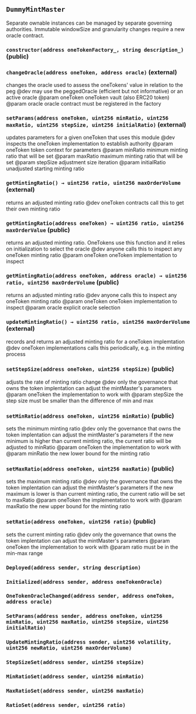 ## `DummyMintMaster`

Separate ownable instances can be managed by separate governing authorities.
Immutable windowSize and granularity changes require a new oracle contract.




### `constructor(address oneTokenFactory_, string description_)` (public)





### `changeOracle(address oneToken, address oracle)` (external)

changes the oracle used to assess the oneTokens' value in relation to the peg
     @dev may use the peggedOracle (efficient but not informative) or an active oracle 
     @param oneToken oneToken vault (also ERC20 token)
     @param oracle oracle contract must be registered in the factory



### `setParams(address oneToken, uint256 minRatio, uint256 maxRatio, uint256 stepSize, uint256 initialRatio)` (external)

updates parameters for a given oneToken that uses this module
     @dev inspects the oneToken implementation to establish authority
     @param oneToken token context for parameters
     @param minRatio minimum minting ratio that will be set
     @param maxRatio maximum minting ratio that will be set
     @param stepSize adjustment size iteration
     @param initialRatio unadjusted starting minting ratio



### `getMintingRatio() → uint256 ratio, uint256 maxOrderVolume` (external)

returns an adjusted minting ratio
     @dev oneToken contracts call this to get their own minting ratio



### `getMintingRatio(address oneToken) → uint256 ratio, uint256 maxOrderValue` (public)

returns an adjusted minting ratio. OneTokens use this function and it relies on initialization to select the oracle
     @dev anyone calls this to inspect any oneToken minting ratio
     @param oneToken oneToken implementation to inspect



### `getMintingRatio(address oneToken, address oracle) → uint256 ratio, uint256 maxOrderVolume` (public)

returns an adjusted minting ratio
     @dev anyone calls this to inspect any oneToken minting ratio
     @param oneToken oneToken implementation to inspect
     @param oracle explicit oracle selection



### `updateMintingRatio() → uint256 ratio, uint256 maxOrderVolume` (external)

records and returns an adjusted minting ratio for a oneToken implemtation
     @dev oneToken implementations calls this periodically, e.g. in the minting process



### `setStepSize(address oneToken, uint256 stepSize)` (public)

adjusts the rate of minting ratio change
     @dev only the governance that owns the token implentation can adjust the mintMaster's parameters
     @param oneToken the implementation to work with
     @param stepSize the step size must be smaller than the difference of min and max



### `setMinRatio(address oneToken, uint256 minRatio)` (public)

sets the minimum minting ratio
     @dev only the governance that owns the token implentation can adjust the mintMaster's parameters
     if the new minimum is higher than current minting ratio, the current ratio will be adjusted to minRatio
     @param oneToken the implementation to work with
     @param minRatio the new lower bound for the minting ratio



### `setMaxRatio(address oneToken, uint256 maxRatio)` (public)

sets the maximum minting ratio
     @dev only the governance that owns the token implentation can adjust the mintMaster's parameters
     if the new maximum is lower is than current minting ratio, the current ratio will be set to maxRatio
     @param oneToken the implementation to work with
     @param maxRatio the new upper bound for the minting ratio



### `setRatio(address oneToken, uint256 ratio)` (public)

sets the current minting ratio
     @dev only the governance that owns the token implentation can adjust the mintMaster's parameters
     @param oneToken the implementation to work with
     @param ratio must be in the min-max range




### `Deployed(address sender, string description)`





### `Initialized(address sender, address oneTokenOracle)`





### `OneTokenOracleChanged(address sender, address oneToken, address oracle)`





### `SetParams(address sender, address oneToken, uint256 minRatio, uint256 maxRatio, uint256 stepSize, uint256 initialRatio)`





### `UpdateMintingRatio(address sender, uint256 volatility, uint256 newRatio, uint256 maxOrderVolume)`





### `StepSizeSet(address sender, uint256 stepSize)`





### `MinRatioSet(address sender, uint256 minRatio)`





### `MaxRatioSet(address sender, uint256 maxRatio)`





### `RatioSet(address sender, uint256 ratio)`





